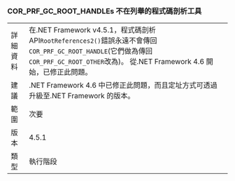 ### <a name="corprfgcroothandles-are-not-being-enumerated-by-profilers"></a>COR_PRF_GC_ROOT_HANDLEs 不在列舉的程式碼剖析工具

|   |   |
|---|---|
|詳細資料|在.NET Framework v4.5.1，程式碼剖析 API<code>RootReferences2()</code>錯誤永遠不會傳回<code>COR_PRF_GC_ROOT_HANDLE</code>(它們做為傳回<code>COR_PRF_GC_ROOT_OTHER</code>改為)。 從.NET Framework 4.6 開始，已修正此問題。|
|建議|.NET Framework 4.6 中已修正此問題，而且定址方式可透過升級至.NET Framework 的版本。|
|範圍|次要|
|版本|4.5.1|
|類型|執行階段|

